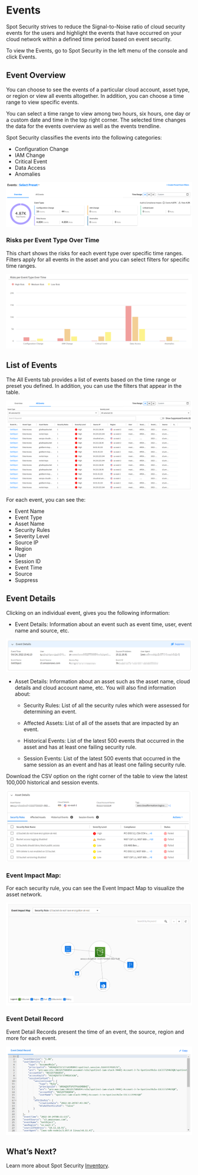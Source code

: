 <meta name="robots" content="noindex">

# Events

Spot Security strives to reduce the Signal-to-Noise ratio of cloud security events for the users and highlight the events that have occurred on your cloud network within a defined time period based on event security.

To view the Events, go to Spot Security in the left menu of the console and click Events.

## Event Overview
You can choose to see the events of a particular cloud account, asset type, or region or view all events altogether. In addition, you can choose a time range to view specific events.

You can select a time range to view among two hours, six hours, one day or a custom date and time in the top right corner. The selected time changes the data for the events overview as well as the events trendline.

Spot Security classifies the events into the following categories:

* Configuration Change
* IAM Change
* Critical Event
* Data Access
* Anomalies

<img src="/spot-security/_media/events-a1.png" />

### Risks per Event Type Over Time
This chart shows the risks for each event type over specific time ranges. Filters apply for all events in the asset and you can select filters for specific time ranges.

<img src="/spot-security/_media/events-i.png" />

## List of Events

The All Events tab provides a list of events based on the time range or preset you defined. In addition, you can use the filters that appear in the table.

<img src="/spot-security/_media/events-b1.png" />

For each event, you can see the:
* Event Name
* Event Type
* Asset Name
* Security Rules
* Severity Level
* Source IP
* Region
* User
* Session ID
* Event Time
* Source
* Suppress

## Event Details
Clicking on an individual event, gives you the following information:
* Event Details: Information about an event such as event time, user, event name and source, etc.

<img src="/spot-security/_media/events-e.png" />

* Asset Details: Information about an asset such as the asset name, cloud details and cloud account name, etc. You will also find information about:

  - Security Rules: List of all the security rules which were assessed for determining an event.

  - Affected Assets: List of all of the assets that are impacted by an event.

  - Historical Events: List of the latest 500 events that occurred in the asset and has at least one failing security rule.

  - Session Events: List of the latest 500 events that occurred in the same session as an event and has at least one failing security rule.

Download the CSV option on the right corner of the table to view the latest	100,000 historical and session events.

<img src="/spot-security/_media/events-f1.png" />

### Event Impact Map:
For each security rule, you can see the Event Impact Map to visualize the asset network.

<img src="/spot-security/_media/events-c1.png" />

### Event Detail Record

Event Detail Records present the time of an event, the source, region and more for each event.

<img src="/spot-security/_media/events-d1.png" />

## What’s Next?
Learn more about Spot Security [Inventory](spot-security/features/inventory).
